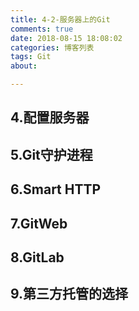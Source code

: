 ```yaml
---
title: 4-2-服务器上的Git
comments: true
date: 2018-08-15 18:08:02
categories: 博客列表
tags: Git
about:

---
```


## 4.配置服务器

## 5.Git守护进程

## 6.Smart HTTP

## 7.GitWeb

## 8.GitLab

## 9.第三方托管的选择
